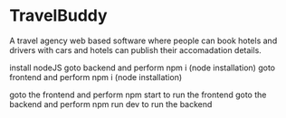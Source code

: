 # TravelBuddy
A travel agency web based software where people can book hotels and drivers with cars and hotels can publish their accomadation details.

install nodeJS
goto backend and perform npm i (node installation)
goto frontend and perform npm i (node installation)

goto the frontend and perform npm start to run the frontend
goto the backend and perform npm run dev to run the backend

